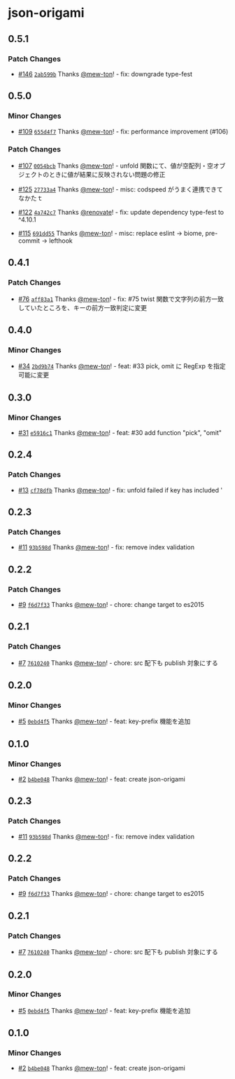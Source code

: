 # json-origami

## 0.5.1

### Patch Changes

- [#146](https://github.com/hacomono-lib/json-origami/pull/146) [`2ab599b`](https://github.com/hacomono-lib/json-origami/commit/2ab599b8640acd469b18b3b4300690f5b0641378) Thanks [@mew-ton](https://github.com/mew-ton)! - fix: downgrade type-fest

## 0.5.0

### Minor Changes

- [#109](https://github.com/hacomono-lib/json-origami/pull/109) [`655d4f7`](https://github.com/hacomono-lib/json-origami/commit/655d4f79683c5c9d2c4d8472f755384a7644753d) Thanks [@mew-ton](https://github.com/mew-ton)! - fix: performance improvement (#106)

### Patch Changes

- [#107](https://github.com/hacomono-lib/json-origami/pull/107) [`0054bcb`](https://github.com/hacomono-lib/json-origami/commit/0054bcb8f1cd80252cb09d7b13a4dc92a38bd216) Thanks [@mew-ton](https://github.com/mew-ton)! - unfold 関数にて、値が空配列・空オブジェクトのときに値が結果に反映されない問題の修正

- [#125](https://github.com/hacomono-lib/json-origami/pull/125) [`27733a4`](https://github.com/hacomono-lib/json-origami/commit/27733a4ece3ba998f07e0fa256fd088ed04bc671) Thanks [@mew-ton](https://github.com/mew-ton)! - misc: codspeed がうまく連携できてなかたｔ

- [#122](https://github.com/hacomono-lib/json-origami/pull/122) [`4a742c7`](https://github.com/hacomono-lib/json-origami/commit/4a742c7b9bc054bc0bb333c10c0b77cb1dbc905f) Thanks [@renovate](https://github.com/apps/renovate)! - fix: update dependency type-fest to ^4.10.1

- [#115](https://github.com/hacomono-lib/json-origami/pull/115) [`691dd55`](https://github.com/hacomono-lib/json-origami/commit/691dd55f097fa275b4d42bd67e7806702cdc8b23) Thanks [@mew-ton](https://github.com/mew-ton)! - misc: replace eslint -> biome, pre-commit -> lefthook

## 0.4.1

### Patch Changes

- [#76](https://github.com/hacomono-lib/json-origami/pull/76) [`aff83a1`](https://github.com/hacomono-lib/json-origami/commit/aff83a1c31b9af9c5c548e44c7601d8c8ca0c021) Thanks [@mew-ton](https://github.com/mew-ton)! - fix: #75 twist 関数で文字列の前方一致していたところを、キーの前方一致判定に変更

## 0.4.0

### Minor Changes

- [#34](https://github.com/hacomono-lib/json-origami/pull/34) [`2bd9b74`](https://github.com/hacomono-lib/json-origami/commit/2bd9b7473cccbc9093ed17d77691d285716dde4f) Thanks [@mew-ton](https://github.com/mew-ton)! - feat: #33 pick, omit に RegExp を指定可能に変更

## 0.3.0

### Minor Changes

- [#31](https://github.com/hacomono-lib/json-origami/pull/31) [`e5916c1`](https://github.com/hacomono-lib/json-origami/commit/e5916c1c5c9188dfa981223f2d2dce92616355ec) Thanks [@mew-ton](https://github.com/mew-ton)! - feat: #30 add function "pick", "omit"

## 0.2.4

### Patch Changes

- [#13](https://github.com/hacomono-lib/json-origami/pull/13) [`cf78dfb`](https://github.com/hacomono-lib/json-origami/commit/cf78dfbae8a162fe9d610e16ad43c2c1257fdc9d) Thanks [@mew-ton](https://github.com/mew-ton)! - fix: unfold failed if key has included '

## 0.2.3

### Patch Changes

- [#11](https://github.com/hacomono-lib/json-origami/pull/11) [`93b598d`](https://github.com/hacomono-lib/json-origami/commit/93b598dcdff9ec9889f23f1448446c161b690e1d) Thanks [@mew-ton](https://github.com/mew-ton)! - fix: remove index validation

## 0.2.2

### Patch Changes

- [#9](https://github.com/hacomono-lib/json-origami/pull/9) [`f6d7f33`](https://github.com/hacomono-lib/json-origami/commit/f6d7f33ce991fcf502b949df0319031fc035c950) Thanks [@mew-ton](https://github.com/mew-ton)! - chore: change target to es2015

## 0.2.1

### Patch Changes

- [#7](https://github.com/hacomono-lib/json-origami/pull/7) [`7610240`](https://github.com/hacomono-lib/json-origami/commit/7610240533db11b36c13f65d9e00c9b21ac7b940) Thanks [@mew-ton](https://github.com/mew-ton)! - chore: src 配下も publish 対象にする

## 0.2.0

### Minor Changes

- [#5](https://github.com/hacomono-lib/json-origami/pull/5) [`0ebd4f5`](https://github.com/hacomono-lib/json-origami/commit/0ebd4f5797fe74f0fa8ce3e99ace2f858deee161) Thanks [@mew-ton](https://github.com/mew-ton)! - feat: key-prefix 機能を追加

## 0.1.0

### Minor Changes

- [#2](https://github.com/hacomono-lib/json-origami/pull/2) [`b4be048`](https://github.com/hacomono-lib/json-origami/commit/b4be048266d40f4ab53a63fdde95f513b35926df) Thanks [@mew-ton](https://github.com/mew-ton)! - feat: create json-origami

## 0.2.3

### Patch Changes

- [#11](https://github.com/hacomono-lib/json-origami/pull/11) [`93b598d`](https://github.com/hacomono-lib/json-origami/commit/93b598dcdff9ec9889f23f1448446c161b690e1d) Thanks [@mew-ton](https://github.com/mew-ton)! - fix: remove index validation

## 0.2.2

### Patch Changes

- [#9](https://github.com/hacomono-lib/json-origami/pull/9) [`f6d7f33`](https://github.com/hacomono-lib/json-origami/commit/f6d7f33ce991fcf502b949df0319031fc035c950) Thanks [@mew-ton](https://github.com/mew-ton)! - chore: change target to es2015

## 0.2.1

### Patch Changes

- [#7](https://github.com/hacomono-lib/json-origami/pull/7) [`7610240`](https://github.com/hacomono-lib/json-origami/commit/7610240533db11b36c13f65d9e00c9b21ac7b940) Thanks [@mew-ton](https://github.com/mew-ton)! - chore: src 配下も publish 対象にする

## 0.2.0

### Minor Changes

- [#5](https://github.com/hacomono-lib/json-origami/pull/5) [`0ebd4f5`](https://github.com/hacomono-lib/json-origami/commit/0ebd4f5797fe74f0fa8ce3e99ace2f858deee161) Thanks [@mew-ton](https://github.com/mew-ton)! - feat: key-prefix 機能を追加

## 0.1.0

### Minor Changes

- [#2](https://github.com/hacomono-lib/json-origami/pull/2) [`b4be048`](https://github.com/hacomono-lib/json-origami/commit/b4be048266d40f4ab53a63fdde95f513b35926df) Thanks [@mew-ton](https://github.com/mew-ton)! - feat: create json-origami

